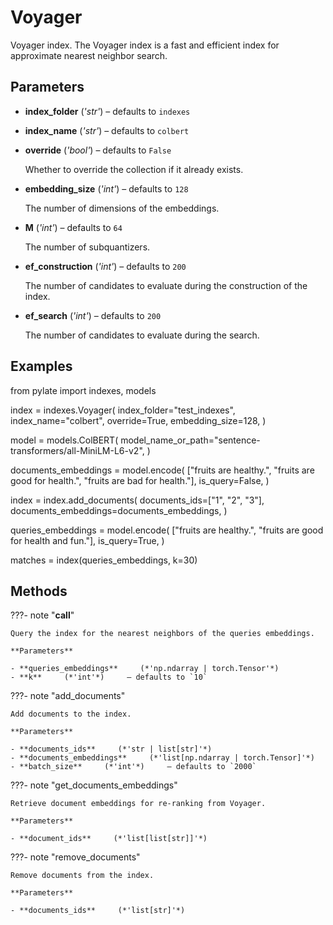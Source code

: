 # Voyager

Voyager index. The Voyager index is a fast and efficient index for approximate nearest neighbor search.



## Parameters

- **index_folder** (*'str'*) – defaults to `indexes`

- **index_name** (*'str'*) – defaults to `colbert`

- **override** (*'bool'*) – defaults to `False`

    Whether to override the collection if it already exists.

- **embedding_size** (*'int'*) – defaults to `128`

    The number of dimensions of the embeddings.

- **M** (*'int'*) – defaults to `64`

    The number of subquantizers.

- **ef_construction** (*'int'*) – defaults to `200`

    The number of candidates to evaluate during the construction of the index.

- **ef_search** (*'int'*) – defaults to `200`

    The number of candidates to evaluate during the search.



## Examples

from pylate import indexes, models

index = indexes.Voyager(
    index_folder="test_indexes",
    index_name="colbert",
    override=True,
    embedding_size=128,
)

model = models.ColBERT(
    model_name_or_path="sentence-transformers/all-MiniLM-L6-v2",
)

documents_embeddings = model.encode(
    ["fruits are healthy.", "fruits are good for health.", "fruits are bad for health."],
    is_query=False,
)

index = index.add_documents(
    documents_ids=["1", "2", "3"],
    documents_embeddings=documents_embeddings,
)

queries_embeddings = model.encode(
     ["fruits are healthy.", "fruits are good for health and fun."],
     is_query=True,
)

matches = index(queries_embeddings, k=30)

## Methods

???- note "__call__"

    Query the index for the nearest neighbors of the queries embeddings.

    **Parameters**

    - **queries_embeddings**     (*'np.ndarray | torch.Tensor'*)
    - **k**     (*'int'*)     – defaults to `10`

???- note "add_documents"

    Add documents to the index.

    **Parameters**

    - **documents_ids**     (*'str | list[str]'*)
    - **documents_embeddings**     (*'list[np.ndarray | torch.Tensor]'*)
    - **batch_size**     (*'int'*)     – defaults to `2000`

???- note "get_documents_embeddings"

    Retrieve document embeddings for re-ranking from Voyager.

    **Parameters**

    - **document_ids**     (*'list[list[str]]'*)

???- note "remove_documents"

    Remove documents from the index.

    **Parameters**

    - **documents_ids**     (*'list[str]'*)
